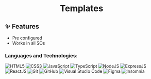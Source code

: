 <h1 align="center"> Templates </h1>

## ✨ Features

- Pre configured
- Works in all SOs

<h3 align="left">Languages and Technologies:</h3>

<p align="left">

![HTML5](https://img.shields.io/badge/-HTML5-E34F26?style=for-the-badge&logo=HTML5&logoColor=fff)
![CSS3](https://img.shields.io/badge/-CSS3-1572B6?style=for-the-badge&logo=CSS3&logoColor=fff)
![JavaScript](https://img.shields.io/badge/-JavaScript-F7DF1E?style=for-the-badge&logo=javascript&logoColor=fff)
![TypeScript](https://img.shields.io/badge/-TypeScript-3178C6?style=for-the-badge&logo=typescript&logoColor=fff)
![NodeJS](https://img.shields.io/badge/-Node.js-339933?style=for-the-badge&logo=node-js&logoColor=fff)
![ExpressJS](https://img.shields.io/badge/-Express-000000?style=for-the-badge&logo=express&logoColor=fff)
![ReactJS](https://img.shields.io/badge/-React-61DAFB?style=for-the-badge&logo=react&logoColor=fff)
![Git](https://img.shields.io/badge/-Git-F05032?style=for-the-badge&logo=git&logoColor=fff)
![GitHub](https://img.shields.io/badge/-GitHub-181717?style=for-the-badge&logo=github&logoColor=fff)
![Visual Studio Code](https://img.shields.io/badge/-VisualStudioCode-007ACC?style=for-the-badge&logo=visual-studio-code&logoColor=fff)
![Figma](https://img.shields.io/badge/-Figma-F24E1E?style=for-the-badge&logo=figma&logoColor=fff)
![Insomnia](https://img.shields.io/badge/-Insomnia-5849BE?style=for-the-badge&logo=insomnia&logoColor=fff)

